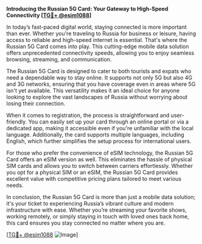 **Introducing the Russian 5G Card: Your Gateway to High-Speed Connectivity [[TG💪+ @esim1088](https://t.me/s/esim1088)]**

In today’s fast-paced digital world, staying connected is more important than ever. Whether you're traveling to Russia for business or leisure, having access to reliable and high-speed internet is essential. That's where the Russian 5G Card comes into play. This cutting-edge mobile data solution offers unprecedented connectivity speeds, allowing you to enjoy seamless browsing, streaming, and communication.

The Russian 5G Card is designed to cater to both tourists and expats who need a dependable way to stay online. It supports not only 5G but also 4G and 3G networks, ensuring that you have coverage even in areas where 5G isn't yet available. This versatility makes it an ideal choice for anyone looking to explore the vast landscapes of Russia without worrying about losing their connection.

When it comes to registration, the process is straightforward and user-friendly. You can easily set up your card through an online portal or via a dedicated app, making it accessible even if you're unfamiliar with the local language. Additionally, the card supports multiple languages, including English, which further simplifies the setup process for international users.

For those who prefer the convenience of eSIM technology, the Russian 5G Card offers an eSIM version as well. This eliminates the hassle of physical SIM cards and allows you to switch between carriers effortlessly. Whether you opt for a physical SIM or an eSIM, the Russian 5G Card provides excellent value with competitive pricing plans tailored to meet various needs.

In conclusion, the Russian 5G Card is more than just a mobile data solution; it's your ticket to experiencing Russia’s vibrant culture and modern infrastructure with ease. Whether you’re streaming your favorite shows, working remotely, or simply staying in touch with loved ones back home, this card ensures you stay connected no matter where you are.

[[TG💪+ @esim1088](https://t.me/s/esim1088) ![Image](https://i.postimg.cc/Y0z9fWf4/image.png)]